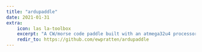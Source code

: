 ```yaml
---
title: "ardupaddle"
date: 2021-01-31
extra:
    icon: las la-toolbox
    excerpt: "A CW/morse code paddle built with an atmega32u4 processor"
    redir_to: https://github.com/ewpratten/ardupaddle
---
```

